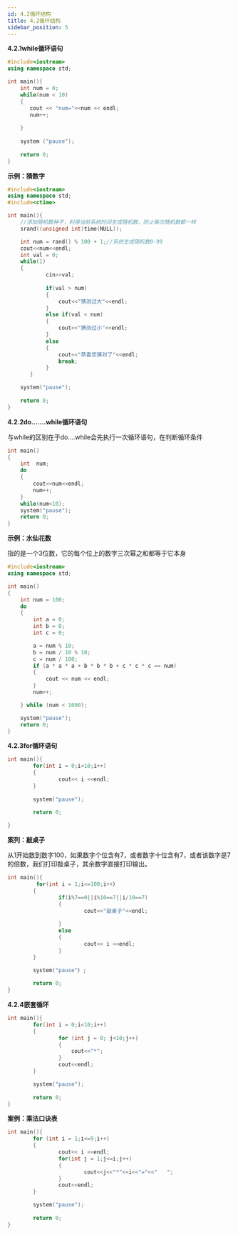 ```yaml
---
id: 4.2循环结构
title: 4.2循环结构
sidebar_position: 5
---
```


**4.2.1while循环语句**

```cpp
#include<iostream>
using namespace std;

int main(){
    int num = 0;
    while(num < 10)
    {
       cout << "num="<<num << endl;
       num++;
    
    }
    
    system ("pause");
    
    return 0;
}
```

**示例：猜数字**

```cpp
#include<iostream>
using namespace std;
#include<ctime>

int main(){
    //添加随机数种子，利用当前系统时间生成随机数，防止每次随机数都一样
    srand((unsigned int)time(NULL));

    int num = rand() % 100 + 1;//系统生成随机数0-99
    cout<<num<<endl;
    int val = 0;
    while(1)
    {
		    cin>>val;
		    
		    if(val > num)
		    {
		        cout<<"猜测过大"<<endl;
		    }
		    else if(val < num)
		    {
		        cout<<"猜测过小"<<endl;
		    }
		    else
		    {
		        cout<<"恭喜您猜对了"<<endl;
		        break;
		    }
	   }

    system("pause");
    
    return 0;
}
```

**4.2.2do…….while循环语句**

与while的区别在于do….while会先执行一次循环语句，在判断循环条件

```cpp
int main()
{
    int  num;
    do
    {
        cout<<num<<endl;
        num++;    
    }
    while(num<10);
    system("pause");
    return 0;
}
```

**示例：水仙花数**

指的是一个3位数，它的每个位上的数字三次幂之和都等于它本身

```cpp
#include<iostream>
using namespace std;

int main()
{
	int num = 100;
	do
	{
        int a = 0;
        int b = 0;
        int c = 0;

        a = num % 10;
        b = num / 10 % 10;
        c = num / 100;
        if (a * a * a + b * b * b + c * c * c == num)
        {
            cout << num << endl;
        }
        num++;

	} while (num < 1000);

	system("pause");
	return 0;
}
```

**4.2.3for循环语句**

```cpp
int main(){
		for(int i = 0;i<10;i++)
		{
				cout<< i <<endl;
		}
		
		system("pause");
		
		return 0;

}
```

**案列：敲桌子**

从1开始数到数字100，如果数字个位含有7，或者数字十位含有7，或者该数字是7的倍数，我们打印敲桌子，其余数字直接打印输出。

```cpp
int main(){
		 for(int i = 1;i<=100;i++）
		{
				if(i%7==0||i%10==7||i/10==7)
				{
						cout<<"敲桌子"<<endl;
				
				}
				else
				{
						cout<< i <<endl;
				}
		}

		system("pause"）;
		
		return 0; 
}
```

**4.2.4嵌套循环**

```cpp
int main(){
		for(int i = 0;i<10;i++)
		{
				for (int j = 0; j<10;j++)
				{
					cout<<"*";
				}
				cout<<endl;
		}

		system("pause");
		
		return 0;
}
```

**案例：乘法口诀表**

```cpp
int main(){
		for (int i = 1;i<=9;i++)
		{
				cout<< i <<endl;
				for(int j = 1;j<=i;j++)
				{
						cout<<j<<"*"<<i<<"="<<"   ";
				}
				cout<<endl;
		}		

		system("pause");
		
		return 0;
}
```


